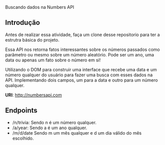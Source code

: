 Buscando dados na Numbers API
## Introdução
Antes de realizar essa atividade, faça um clone desse repositorio para ter a estrutra básica do projeto.

Essa API nos retorna fatos interessantes sobre os números passados como parâmetro ou mesmo sobre um número aleatório. Pode ser um ano, uma data ou apenas um fato sobre o número em si!

Utilizando o DOM para construir uma interface que recebe uma data e um número qualquer do usuário para fazer uma busca com esses dados na API. Implementando dois campos,
 um para a data e outro para um número qualquer. 
 
**URI**: http://numbersapi.com
## Endpoints
- /n/trivia: Sendo n é um número qualquer.
- /a/year: Sendo a é um ano qualquer.
- /m/d/date Sendo m um mês qualquer e d um dia válido do mês escolhido.

